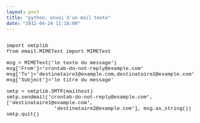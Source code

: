 ```yaml
---
layout: post
title: "python, envoi d'un mail texte"
date: "2012-04-24 11:18:00"
---
```

<pre><code><span style="font-family: &quot;Courier New&quot;,Courier,monospace;font-size: small;">
import smtplib
from email.MIMEText import MIMEText

msg = MIMEText('le texte du message')
msg['From']='crontab-do-not-reply@example.com'
msg['To']='destinataire1@example.com,destinataire2@example.com'
msg['Subject']='le titre du message'

smtp = smtplib.SMTP(mailhost)
smtp.sendmail('crontab-do-not-reply@example.com', ['destinataire1@example.com', 
                'destinataire2@example.com'], msg.as_string())
smtp.quit()
</code></span></pre>
